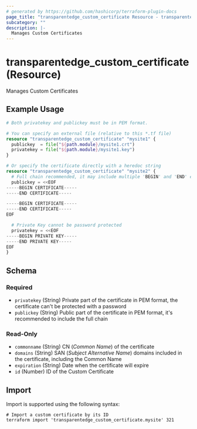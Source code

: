 ```yaml
---
# generated by https://github.com/hashicorp/terraform-plugin-docs
page_title: "transparentedge_custom_certificate Resource - transparentedge"
subcategory: ""
description: |-
  Manages Custom Certificates
---
```


# transparentedge_custom_certificate (Resource)

Manages Custom Certificates

## Example Usage

```terraform
# Both privatekey and publickey must be in PEM format.

# You can specify an external file (relative to this *.tf file)
resource "transparentedge_custom_certificate" "mysite1" {
  publickey  = file("${path.module}/mysite1.crt")
  privatekey = file("${path.module}/mysite1.key")
}

# Or specify the certificate directly with a heredoc string
resource "transparentedge_custom_certificate" "mysite2" {
  # Full chain recommended, it may include multiple 'BEGIN' and 'END' entries
  publickey = <<EOF
-----BEGIN CERTIFICATE-----
-----END CERTIFICATE-----

-----BEGIN CERTIFICATE-----
-----END CERTIFICATE-----
EOF

  # Private Key cannot be password protected
  privatekey = <<EOF
-----BEGIN PRIVATE KEY-----
-----END PRIVATE KEY-----
EOF
}
```

<!-- schema generated by tfplugindocs -->
## Schema

### Required

- `privatekey` (String) Private part of the certificate in PEM format, the certificate can't be protected with a password
- `publickey` (String) Public part of the certificate in PEM format, it's recommended to include the full chain

### Read-Only

- `commonname` (String) CN (_Common Name_) of the certificate
- `domains` (String) SAN (_Subject Alternative Name_) domains included in the certificate, including the Common Name
- `expiration` (String) Date when the certificate will expire
- `id` (Number) ID of the Custom Certificate

## Import

Import is supported using the following syntax:

```shell
# Import a custom certificate by its ID
terraform import 'transparentedge_custom_certificate.mysite' 321
```
